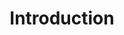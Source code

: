 ---
title: Introduction
content-type: "api-doc"
order: 1

sections:
  - content: |
      {% include misc/data-files.html %}

      The Stitch Connect API enables users to programmatically access and manage their Stitch accounts, or Stitch partners to seamlessly integrate Stitch's data pipleine functionality into their own platforms.

      This API is a RESTful, resource-oriented API that allows you to programmatically provision Stitch accounts, create and modify data sources, and configure destination connections.

      Each endpoint uses standard HTTP verbs like GET and POST, and will return [standard HTTP response codes]({{ api.response-codes }}) to indicate request status or errors.

      We built the API to accept and return [JSON](http://json.org) in all responses, including [errors]({{ api.error-message-formats }}).

  - title: "API functionality"
    anchor: "api-funcitonality"
    content: |
      Using the API, you can:

      - Create Stitch client accounts (Partners only)
      - Access Stitch client accounts
      - Create, update, and delete destinations
      - Retrieve configuration info for destinations
      - Create, update, pause, unpause, and delete data sources
      - Retrieve configuration info for data sources
      - Select streams and fields from data sources for replication
      - Start and stop replication jobs

      Check out the [tutorials and resources]({{ link.connect.guides.category | prepend: site.baseurl }}) to learn more about using Stitch Connect.

# {% capture source-config %}
# **OAuth sources**: To fully configure an OAuth data source, you will also need to use the [{{ js.name }}]({{ js.section | prepend: site.baseurl | flatify }}). This will send the user to Stitch, where they will be prompted to authorize access to the data source.
# {% endcapture %}
# {% include note.html type="single-line" content=source-config %}

  - title: "Accessing the API"
    anchor: "access-the-api"
    content: |
      To use the API, you'll need to obtain an API access token. This is necessary for authenticating successfully. Refer to the [Authentication section]({{ site.data.connect.api.authentication }}) for more info.

  - title: "Terminology"
    anchor: "terminology"
    content: |
      {% assign api-terms = site.connect-files | where:"content-type","api-terms" %}

      <table class="attribute-list">
      {% for item in api-terms %}
      {% for term in item.all-terms %}
      <tr>
      <td class="attribute-name">
      <strong>{{ term.name }}</strong>
      </td>

      <td class="description">
      {{ term.definition | flatify | markdownify }}
      </td>

      </tr>
      {% endfor %}
      {% endfor %}
      </table>
---